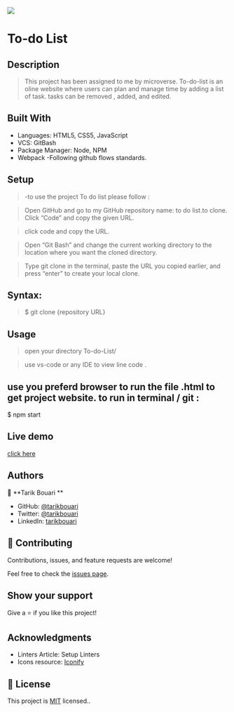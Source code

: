 ![](https://img.shields.io/badge/Microverse-blueviolet)

# To-do List

## Description 

> This project has been assigned to me by microverse.
> To-do-list is an oline website where users can plan and manage time by adding a list of task. tasks can be removed , added, and edited.



## Built With
- Languages: HTML5, CSS5, JavaScript
- VCS: GitBash
- Package Manager: Node, NPM
- Webpack
-Following github flows standards.



## Setup
> -to use the project To do list please follow :

>Open GitHub and go to my GitHub repository name: to do list.to clone. Click “Code” and copy the given URL.

>click code and copy the URL.

>Open “Git Bash” and change the current working directory to the location where you want the cloned directory.

>Type git clone in the terminal, paste the URL you copied earlier, and press “enter” to create your local clone.

## Syntax:

>$ git clone {repository URL}

## Usage
>open your directory To-do-List/

>use vs-code or any IDE to view line code .

## use you preferd browser to run the file .html to get project website. to run in terminal / git :
$ npm start

## Live demo 
[click here]()

## Authors

👤 **Tarik Bouari **

- GitHub: [@tarikbouari](https://github.com/tarikbouari)
- Twitter: [@tarikbouari](https://twitter.com/TarikBouari)
- LinkedIn: [tarikbouari](https://www.linkedin.com/in/tarik-bouari-44b7191a6/)

## 🤝 Contributing

Contributions, issues, and feature requests are welcome!

Feel free to check the [issues page](../../issues/).

## Show your support

Give a ⭐️ if you like this project!

## Acknowledgments

- Linters Article: Setup Linters
- Icons resource: [Iconify](https://iconify.design/cons8)

## 📝 License

This project is [MIT](./MIT.md) licensed..
